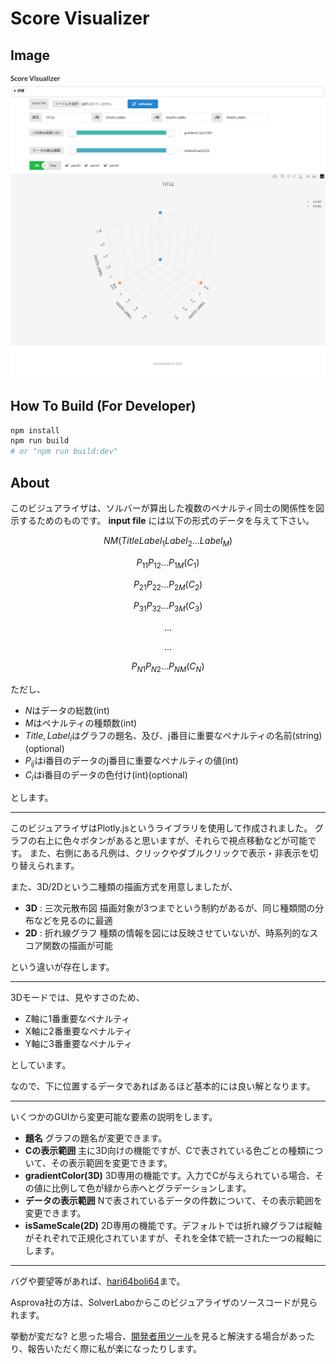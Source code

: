 # Score Visualizer

## Image

![全体像](image.png)

## How To Build (For Developer)

```bash
npm install
npm run build
# or "npm run build:dev"
```

## About

このビジュアライザは、ソルバーが算出した複数のペナルティ同士の関係性を図示するためのものです。
**input file** には以下の形式のデータを与えて下さい。

$$
    N M (Title Label_1 Label_2 ... Label_M)
$$

$$
    P_{11} P_{12} ...  P_{1M} (C_1)
$$

$$
    P_{21} P_{22} ...  P_{2M} (C_2)
$$

$$
    P_{31} P_{32} ...  P_{3M} (C_3)
$$

$$
    ...
$$

$$
    ...
$$

$$
    P_{N1} P_{N2} ...  P_{NM} (C_N)
$$

ただし、

* $N$はデータの総数(int)
* $M$はペナルティの種類数(int)
* $Title,Label_i$はグラフの題名、及び、j番目に重要なペナルティの名前(string)(optional)
* $P_{ij}$はi番目のデータのj番目に重要なペナルティの値(int)
* $C_i$はi番目のデータの色付け(int)(optional)

とします。

---

このビジュアライザはPlotly.jsというライブラリを使用して作成されました。
グラフの右上に色々ボタンがあると思いますが、それらで視点移動などが可能です。
また、右側にある凡例は、クリックやダブルクリックで表示・非表示を切り替えられます。

また、3D/2Dという二種類の描画方式を用意しましたが、

* **3D** : 三次元散布図 描画対象が3つまでという制約があるが、同じ種類間の分布などを見るのに最適
* **2D** : 折れ線グラフ 種類の情報を図には反映させていないが、時系列的なスコア関数の描画が可能

という違いが存在します。

---

3Dモードでは、見やすさのため、

* Z軸に1番重要なペナルティ
* X軸に2番重要なペナルティ
* Y軸に3番重要なペナルティ

としています。

なので、下に位置するデータであればあるほど基本的には良い解となります。

---

いくつかのGUIから変更可能な要素の説明をします。

* **題名**
  グラフの題名が変更できます。
* **Cの表示範囲**
  主に3D向けの機能ですが、Cで表されている色ごとの種類について、その表示範囲を変更できます。
* **gradientColor(3D)**
  3D専用の機能です。入力でCが与えられている場合、その値に比例して色が緑から赤へとグラデーションします。
* **データの表示範囲**
  Nで表されているデータの件数について、その表示範囲を変更できます。
* **isSameScale(2D)**
  2D専用の機能です。デフォルトでは折れ線グラフは縦軸がそれぞれで正規化されていますが、それを全体で統一された一つの縦軸にします。

---

バグや要望等があれば、[hari64boli64](https://github.com/hari64boli64)まで。

Asprova社の方は、SolverLaboからこのビジュアライザのソースコードが見られます。

挙動が変だな? と思った場合、[開発者用ツール](https://developer.mozilla.org/ja/docs/Learn/Common_questions/What_are_browser_developer_tools)を見ると解決する場合があったり、報告いただく際に私が楽になったりします。
